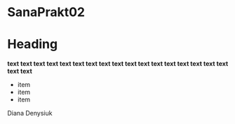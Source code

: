 # SanaPrakt02
# Heading
**text text text text text text text text text text text text text text text text text text text**
- item
- item
- item

Diana Denysiuk
